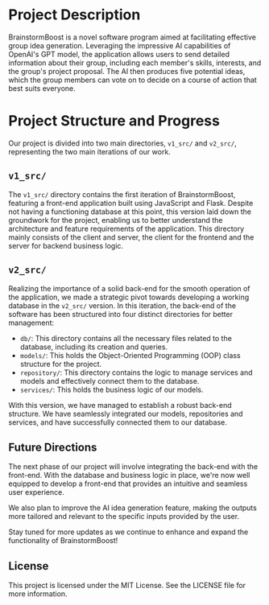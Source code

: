# Project Description
BrainstormBoost is a novel software program aimed at facilitating effective group idea generation. Leveraging the impressive AI capabilities of OpenAI's GPT model, the application allows users to send detailed information about their group, including each member's skills, interests, and the group's project proposal. The AI then produces five potential ideas, which the group members can vote on to decide on a course of action that best suits everyone.

# Project Structure and Progress
Our project is divided into two main directories, `v1_src/` and `v2_src/`, representing the two main iterations of our work.

## `v1_src/`
The `v1_src/` directory contains the first iteration of BrainstormBoost, featuring a front-end application built using JavaScript and Flask. Despite not having a functioning database at this point, this version laid down the groundwork for the project, enabling us to better understand the architecture and feature requirements of the application. This directory mainly consists of the client and server, the client for the frontend and the server for backend business logic.

## `v2_src/`
Realizing the importance of a solid back-end for the smooth operation of the application, we made a strategic pivot towards developing a working database in the `v2_src/` version. In this iteration, the back-end of the software has been structured into four distinct directories for better management:

- `db/`: This directory contains all the necessary files related to the database, including its creation and queries.
- `models/`: This holds the Object-Oriented Programming (OOP) class structure for the project.
- `repository/`: This directory contains the logic to manage services and models and effectively connect them to the database.
- `services/`: This holds the business logic of our models.

With this version, we have managed to establish a robust back-end structure. We have seamlessly integrated our models, repositories and services, and have successfully connected them to our database.

## Future Directions
The next phase of our project will involve integrating the back-end with the front-end. With the database and business logic in place, we're now well equipped to develop a front-end that provides an intuitive and seamless user experience.

We also plan to improve the AI idea generation feature, making the outputs more tailored and relevant to the specific inputs provided by the user.

Stay tuned for more updates as we continue to enhance and expand the functionality of BrainstormBoost!

## License
This project is licensed under the MIT License. See the LICENSE file for more information.
